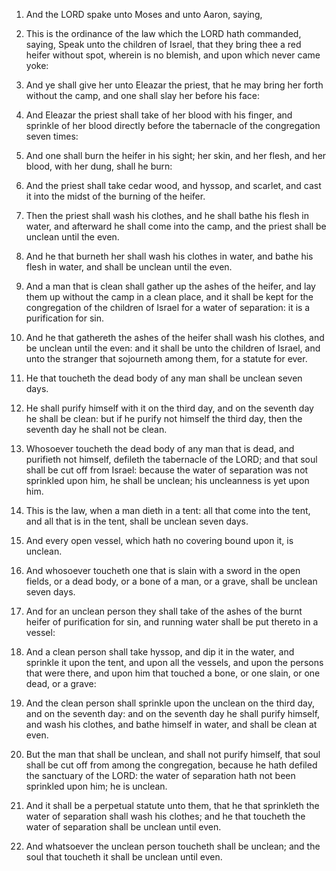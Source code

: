 1. And the LORD spake unto Moses and unto Aaron, saying,

2. This
is the ordinance of the law which the LORD hath commanded, saying,
Speak unto the children of Israel, that they bring thee a red heifer
without spot, wherein is no blemish, and upon which never came yoke:

3. And ye shall give her unto Eleazar the priest, that he may bring
her forth without the camp, and one shall slay her before his face:

4. And Eleazar the priest shall take of her blood with his finger,
and sprinkle of her blood directly before the tabernacle of the
congregation seven times:

5. And one shall burn the heifer in his
sight; her skin, and her flesh, and her blood, with her dung, shall he
burn:

6. And the priest shall take cedar wood, and hyssop, and
scarlet, and cast it into the midst of the burning of the heifer.

7. Then the priest shall wash his clothes, and he shall bathe his
flesh in water, and afterward he shall come into the camp, and the
priest shall be unclean until the even.

8. And he that burneth her shall wash his clothes in water, and
bathe his flesh in water, and shall be unclean until the even.

9. And a man that is clean shall gather up the ashes of the heifer,
and lay them up without the camp in a clean place, and it shall be
kept for the congregation of the children of Israel for a water of
separation: it is a purification for sin.

10. And he that gathereth the ashes of the heifer shall wash his
clothes, and be unclean until the even: and it shall be unto the
children of Israel, and unto the stranger that sojourneth among them,
for a statute for ever.

11. He that toucheth the dead body of any man shall be unclean seven
days.

12. He shall purify himself with it on the third day, and on the
seventh day he shall be clean: but if he purify not himself the third
day, then the seventh day he shall not be clean.

13. Whosoever toucheth the dead body of any man that is dead, and
purifieth not himself, defileth the tabernacle of the LORD; and that
soul shall be cut off from Israel: because the water of separation was
not sprinkled upon him, he shall be unclean; his uncleanness is yet
upon him.

14. This is the law, when a man dieth in a tent: all that come into
the tent, and all that is in the tent, shall be unclean seven days.

15. And every open vessel, which hath no covering bound upon it, is
unclean.

16. And whosoever toucheth one that is slain with a sword in the
open fields, or a dead body, or a bone of a man, or a grave, shall be
unclean seven days.

17. And for an unclean person they shall take of the ashes of the
burnt heifer of purification for sin, and running water shall be put
thereto in a vessel:

18. And a clean person shall take hyssop, and
dip it in the water, and sprinkle it upon the tent, and upon all the
vessels, and upon the persons that were there, and upon him that
touched a bone, or one slain, or one dead, or a grave:

19. And the
clean person shall sprinkle upon the unclean on the third day, and on
the seventh day: and on the seventh day he shall purify himself, and
wash his clothes, and bathe himself in water, and shall be clean at
even.

20. But the man that shall be unclean, and shall not purify himself,
that soul shall be cut off from among the congregation, because he
hath defiled the sanctuary of the LORD: the water of separation hath
not been sprinkled upon him; he is unclean.

21. And it shall be a perpetual statute unto them, that he that
sprinkleth the water of separation shall wash his clothes; and he that
toucheth the water of separation shall be unclean until even.

22. And whatsoever the unclean person toucheth shall be unclean; and
the soul that toucheth it shall be unclean until even.